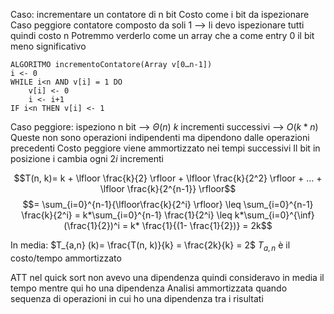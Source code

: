 Caso: incrementare un contatore di n bit
Costo come i bit da ispezionare
Caso peggiore contatore composto da soli 1 --> li devo ispezionare tutti quindi costo n
Potremmo verderlo come un array che a come entry 0 il bit meno significativo

```
ALGORITMO incrementoContatore(Array v[0…n-1])
i <- 0
WHILE i<n AND v[i] = 1 DO
	v[i] <- 0
	i <- i+1
IF i<n THEN v[i] <- 1
```

Caso peggiore: ispeziono n bit --> $\Theta(n)$
$k$ incrementi successivi --> $O(k*n)$
Queste non sono operazioni indipendenti ma dipendono dalle operazioni precedenti
Costo peggiore viene ammortizzato nei tempi successivi
Il bit in posizione i cambia ogni $2i$ incrementi

$$T(n, k)= k + \lfloor \frac{k}{2} \rfloor + \lfloor \frac{k}{2^2} \rfloor + … + \lfloor \frac{k}{2^{n-1}} \rfloor$$
$$= \sum_{i=0}^{n-1}{\lfloor\frac{k}{2^i} \rfloor} \leq \sum_{i=0}^{n-1} \frac{k}{2^i} = k*\sum_{i=0}^{n-1} \frac{1}{2^i} \leq k*\sum_{i=0}^{\inf} (\frac{1}{2})^i = k* \frac{1}{(1- \frac{1}{2})} = 2k$$

In media: $T_{a,n} (k)= \frac{T(n, k)}{k} = \frac{2k}{k} = 2$
$T_{a,n}$ è il costo/tempo ammortizzato

ATT nel quick sort non avevo una dipendenza quindi consideravo in media il tempo mentre qui ho una dipendenza
Analisi ammortizzata quando sequenza di operazioni in cui ho una dipendenza tra i risultati